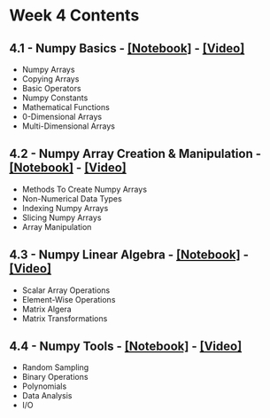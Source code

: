 # Week 4 Contents

## 4.1 - Numpy Basics - [[Notebook]](./notebooks/pyqm-4.1-numpy-basics.ipynb) - [[Video]](https://www.youtube.com/watch?v=508EUmhzjPs)

- Numpy Arrays
- Copying Arrays
- Basic Operators
- Numpy Constants
- Mathematical Functions
- 0-Dimensional Arrays
- Multi-Dimensional Arrays

## 4.2 - Numpy Array Creation & Manipulation - [[Notebook]](./notebooks/pyqm-4.2-numpy-array-creation-manipulation.ipynb) - [[Video]](https://www.youtube.com/watch?v=JkAW8I7GVnw)

- Methods To Create Numpy Arrays
- Non-Numerical Data Types
- Indexing Numpy Arrays
- Slicing Numpy Arrays
- Array Manipulation

## 4.3 - Numpy Linear Algebra - [[Notebook]](./notebooks/pyqm-4.3-numpy-linear-algebra.ipynb) - [[Video]](https://www.youtube.com/watch?v=Y4kJA38vwe8)

- Scalar Array Operations
- Element-Wise Operations
- Matrix Algera
- Matrix Transformations

## 4.4 - Numpy Tools - [[Notebook]](./notebooks/pyqm-4.4-numpy-tools.ipynb) - [[Video]](https://www.youtube.com/watch?v=0ezvWFQhdck)

- Random Sampling
- Binary Operations
- Polynomials
- Data Analysis
- I/O
